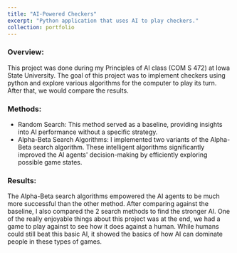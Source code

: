 ```yaml
---
title: "AI-Powered Checkers"
excerpt: "Python application that uses AI to play checkers."
collection: portfolio
---
```


### Overview:
This project was done during my Principles of AI class (COM S 472) at Iowa State University. The goal of this project was to implement checkers using python and explore various algorithms for the computer to play its turn. After that, we would compare the results.

### Methods:
- Random Search: This method served as a baseline, providing insights into AI performance without a specific strategy.
- Alpha-Beta Search Algorithms: I implemented two variants of the Alpha-Beta search algorithm. These intelligent algorithms significantly improved the AI agents' decision-making by efficiently exploring possible game states.

### Results:
The Alpha-Beta search algorithms empowered the AI agents to be much more successful than the other method. After comparing against the baseline, I also compared the 2 search methods to find the stronger AI. One of the really enjoyable things about this project was at the end, we had a game to play against to see how it does against a human. While humans could still beat this basic AI, it showed the basics of how AI can dominate people in these types of games.

